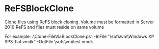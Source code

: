 # ReFSBlockClone
Clone files using ReFS block cloning. Volume must be formatted in Server 2016 ReFS and files must reside on same volume

For example:
.\Clone-FileViaBlockClone.ps1 -InFile "\\sofs\vm\Windows XP SP3-flat.vmdk" -OutFile \\sofs\vm\test.vmdk
